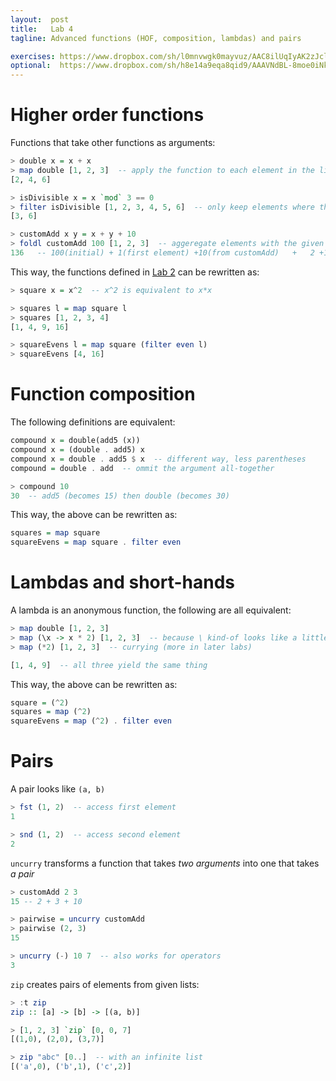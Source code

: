 ```yaml
---
layout:  post
title:   Lab 4
tagline: Advanced functions (HOF, composition, lambdas) and pairs

exercises: https://www.dropbox.com/sh/l0mnvwgk0mayvuz/AAC8ilUqIyAK2zJcld9ifU9aa?dl=0
optional:  https://www.dropbox.com/sh/h8e14a9eqa8qid9/AAAVNdBL-8moe0iNkeRIVN05a?dl=0
---
```

# Higher order functions

Functions that take other functions as arguments:

```haskell
> double x = x + x
> map double [1, 2, 3]  -- apply the function to each element in the list
[2, 4, 6]

> isDivisible x = x `mod` 3 == 0
> filter isDivisible [1, 2, 3, 4, 5, 6]  -- only keep elements where the function returns True
[3, 6]

> customAdd x y = x + y + 10
> foldl customAdd 100 [1, 2, 3]  -- aggeregate elements with the given function starting with the initial value
136   -- 100(initial) + 1(first element) +10(from customAdd)   +   2 +10   +   3 +10
```

This way, the functions defined in [Lab 2](/lab2) can be rewritten as:

```haskell
> square x = x^2  -- x^2 is equivalent to x*x

> squares l = map square l
> squares [1, 2, 3, 4]
[1, 4, 9, 16]

> squareEvens l = map square (filter even l)
> squareEvens [4, 16]
```



# Function composition

The following definitions are equivalent:

```haskell
compound x = double(add5 (x))
compound x = (double . add5) x
compound x = double . add5 $ x  -- different way, less parentheses
compound = double . add  -- ommit the argument all-together

> compound 10
30  -- add5 (becomes 15) then double (becomes 30)
```

This way, the above can be rewritten as:

```haskell
squares = map square
squareEvens = map square . filter even
```



# Lambdas and short-hands

A lambda is an anonymous function, the following are all equivalent:

```haskell
> map double [1, 2, 3]
> map (\x -> x * 2) [1, 2, 3]  -- because \ kind-of looks like a little lambda
> map (*2) [1, 2, 3]  -- currying (more in later labs)

[1, 4, 9]  -- all three yield the same thing
```

This way, the above can be rewritten as:

```haskell
square = (^2)
squares = map (^2)
squareEvens = map (^2) . filter even
```



# Pairs

A pair looks like `(a, b)`

```haskell
> fst (1, 2)  -- access first element
1

> snd (1, 2)  -- access second element
2
```



 `uncurry` transforms a function that takes *two arguments* into one that takes *a pair*

```haskell
> customAdd 2 3
15 -- 2 + 3 + 10

> pairwise = uncurry customAdd
> pairwise (2, 3)
15

> uncurry (-) 10 7  -- also works for operators
3
```



 `zip` creates pairs of elements from given lists:

```haskell
> :t zip
zip :: [a] -> [b] -> [(a, b)]

> [1, 2, 3] `zip` [0, 0, 7]
[(1,0), (2,0), (3,7)]

> zip "abc" [0..]  -- with an infinite list
[('a',0), ('b',1), ('c',2)]
```
